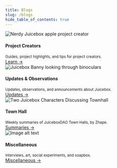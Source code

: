 ```yaml
---
title: Blogs
slug: /blogs
hide_table_of_contents: true
---
```


<style>{`.card {border: solid 1px var(--ifm-color-primary)}`}</style>
<div class="container" style={{marginTop: "30px"}}>
  <div class="row">
    <div class="col col--3" style={{marginBottom: "30px"}}>
      <div class="card">
        <div class="card__image">
          <img
            src="/img/projectcreators.webp"
            alt="Nerdy Juicebox apple project creator"/>
        </div>
        <div class="card__body">
          <h4>Project Creators</h4>
          <small>
            Guides, project highlights, and tips for project creators.
          </small>
        </div>
        <div class="card__footer">
          <a class="button button--primary button--block" href="/blog">Learn →</a>
        </div>
      </div>
    </div>
    <div class="col col--3" style={{marginBottom: "30px"}}>
      <div class="card">
        <div class="card__image">
          <img
            src="/img/updates.webp"
            alt="Juicebox Banny looking through binoculars"
            title="Logo Title Text 1" />
        </div>
        <div class="card__body">
          <h4>Updates & Observations</h4>
          <small>
            Updates, observations, and announcements about Juicebox.
          </small>
        </div>
        <div class="card__footer">
          <a class="button button--primary button--block" href="/updates">Updates →</a>
        </div>
      </div>
    </div>
    <div class="col col--3" style={{marginBottom: "30px"}}>
      <div class="card">
        <div class="card__image">
          <img
            src="/img/townhall.webp"
            alt="Two Juicebox Characters Discussing Townhall"
           />
        </div>
        <div class="card__body">
          <h4>Town Hall</h4>
          <small>
            Weekly summaries of JuiceboxDAO Town Halls, by Zhape.
          </small>
        </div>
        <div class="card__footer">
          <a class="button button--primary button--block" href="/town-hall">Summaries →</a>
        </div>
      </div>
    </div>
    <div class="col col--3" style={{marginBottom: "30px"}}>
      <div class="card">
        <div class="card__image">
          <img
            src="/img/townhall.webp"
            alt="Image alt text"
            title="Logo Title Text 1" />
        </div>
        <div class="card__body">
          <h4>Miscellaneous</h4>
          <small>
            Interviews, art, social experiments, and soapbox.
          </small>
        </div>
        <div class="card__footer">
          <a class="button button--primary button--block" href="/misc">Miscellaneous →</a>
        </div>
      </div>
    </div>
  </div>
</div>

